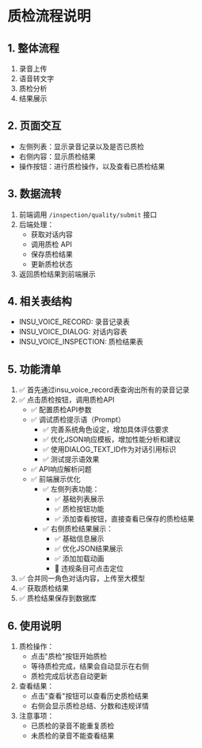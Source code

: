 # 质检流程说明

## 1. 整体流程
1. 录音上传
2. 语音转文字
3. 质检分析
4. 结果展示

## 2. 页面交互
- 左侧列表：显示录音记录以及是否已质检
- 右侧内容：显示质检结果
- 操作按钮：进行质检操作，以及查看已质检结果

## 3. 数据流转
1. 前端调用 `/inspection/quality/submit` 接口
2. 后端处理：
   - 获取对话内容
   - 调用质检 API
   - 保存质检结果
   - 更新质检状态
3. 返回质检结果到前端展示

## 4. 相关表结构
- INSU_VOICE_RECORD: 录音记录表
- INSU_VOICE_DIALOG: 对话内容表
- INSU_VOICE_INSPECTION: 质检结果表

## 5. 功能清单
1. ✅ 首先通过insu_voice_record表查询出所有的录音记录
2. ✅ 点击质检按钮，调用质检API
   - ✅ 配置质检API参数
   - ✅ 调试质检提示语（Prompt）
     - ✅ 完善系统角色设定，增加具体评估要求
     - ✅ 优化JSON响应模板，增加性能分析和建议
     - ✅ 使用DIALOG_TEXT_ID作为对话引用标识
     - ✅ 测试提示语效果
   - ✅ API响应解析问题
   - ✅ 前端展示优化
     - ✅ 左侧列表功能：
       - ✅ 基础列表展示
       - ✅ 质检按钮功能
       - ✅ 添加查看按钮，直接查看已保存的质检结果
     - ✅ 右侧质检结果展示：
       - ✅ 基础信息展示
       - ✅ 优化JSON结果展示
       - ✅ 添加加载动画
       - 🔄 违规条目可点击定位
3. ✅ 合并同一角色对话内容，上传至大模型
4. ✅ 获取质检结果
5. ✅ 质检结果保存到数据库

## 6. 使用说明
1. 质检操作：
   - 点击"质检"按钮开始质检
   - 等待质检完成，结果会自动显示在右侧
   - 质检完成后状态自动更新
2. 查看结果：
   - 点击"查看"按钮可以查看历史质检结果
   - 右侧会显示质检总结、分数和违规详情
3. 注意事项：
   - 已质检的录音不能重复质检
   - 未质检的录音不能查看结果

